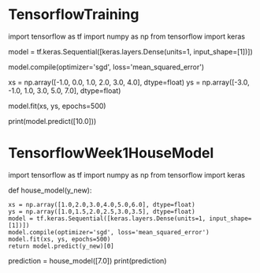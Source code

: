 # TensorflowTraining

import tensorflow as tf
import numpy as np
from tensorflow import keras

model = tf.keras.Sequential([keras.layers.Dense(units=1, input_shape=[1])])

model.compile(optimizer='sgd', loss='mean_squared_error')

xs = np.array([-1.0,  0.0, 1.0, 2.0, 3.0, 4.0], dtype=float)
ys = np.array([-3.0, -1.0, 1.0, 3.0, 5.0, 7.0], dtype=float)

model.fit(xs, ys, epochs=500)

print(model.predict([10.0]))

# TensorflowWeek1HouseModel

import tensorflow as tf
import numpy as np
from tensorflow import keras

def house_model(y_new):
    
    xs = np.array([1.0,2.0,3.0,4.0,5.0,6.0], dtype=float)
    ys = np.array([1.0,1.5,2.0,2.5,3.0,3.5], dtype=float)
    model = tf.keras.Sequential([keras.layers.Dense(units=1, input_shape=[1])])
    model.compile(optimizer='sgd', loss='mean_squared_error')
    model.fit(xs, ys, epochs=500)
    return model.predict(y_new)[0]
    
prediction = house_model([7.0])
print(prediction)
